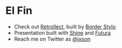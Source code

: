 # El Fin

* Check out [Retrollect](http://retrollectapp.com/), built by [Border Stylo](http://borderstylo.com/)
* Presentation built with [Shine](http://shining.heroku.com/) and [Futura](http://typekit.com/fonts/futura-pt)
* Reach me on Twitter as [@jxson](http://twitter.com/jxson)
